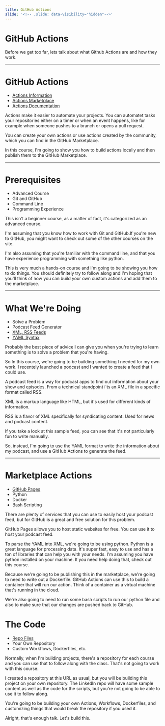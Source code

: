 ```yaml
---
title: GitHub Actions
slide: '<!-- .slide: data-visibility="hidden"-->'
---
```


<!-- .slide: data-state="layout-title" class="bg-dark"-->

# GitHub Actions

> >

Before we get too far, lets talk about what Github Actions are and how they work.

---

# GitHub Actions

- [Actions Information](https://github.com/features/actions)
- [Actions Marketplace](https://github.com/marketplace?category=&query=&type=actions)
- [Actions Documentation](https://docs.github.com/en/actions)

> >

Actions make it easier to automate your projects. You can automatet tasks your repositories either on a timer or when an event happens, like for example when someone pushes to a branch or opens a pull request.

You can create your own actions or use actions created by the community, which you can find in the GitHub Marketplace.

In this course, I'm going to show you how to build actions locally and then publish them to the GitHub Marketplace.

---

# Prerequisites

- Advanced Course
- Git and GitHub
- Command Line
- Programming Experience


> >


This isn't a beginner course, as a matter of fact, it's categorized as an advanced course.

I'm assuming that you know how to work with Git and GitHub.If you're new to GitHub, you might want to check out some of the other courses on the site.

I'm also assuming that you're familiar with the command line, and that you have experience programming with something like python.

This is very much a hands-on course and I'm going to be showing you how to do things. You should definitely try to follow along and I'm hoping that you'll think of how you can build your own custom actions and add them to the marketplace.

---

# What We're Doing

- Solve a Problem
- Podcast Feed Generator
- [XML, RSS Feeds](https://help.apple.com/itc/podcasts_connect/#/itcbaf351599)
- [YAML Syntax](https://yaml.org/)

Probably the best piece of advice I can give you when you're trying to learn something is to solve a problem that you're having. 

So In this course, we're going to be building something I needed for my own work. I recentely launched a podcast and I wanted to create a feed that I could use.

A podcast feed is a way for podcast apps to find out information about your show and episodes. From a technical standpoint i'ts an XML file in a specific format called RSS.

XML is a markup language like HTML, but it's used for different kinds of information.

RSS is a flavor of XML specifically for syndicating content. Used for news and podcast content.

If you take a look at this sample feed, you can see that it's not particularly fun to write manually.

So, instead, I'm going to use the YAML format to write the information about my podcast, and use a GitHub Actions to generate the feed.

---

# Marketplace Actions

- [GitHub Pages](https://pages.github.com/)
- Python
- Docker
- Bash Scripting

> >
There are plenty of services that you can use to easily host your podcast feed, but for GitHub is a great and free solution for this problem.

GitHub Pages allows you to host static websites for free. You can use it to host your podcast feed.

To parse the YAML into XML, we're going to be using python. Python is a great language for processing data. It's super fast, easy to use and has a ton of libraries that can help you with your needs. I'm assuming you have python installed on your machine. It you need help doing that, check out this course. 

Because we're going to be publishing this in the marketplace, we're going to need to write out a Dockerfile. GitHub Actions can use this to build a container that will run our action. Think of a container as a virtual machine that's running in the cloud.

We're also going to need to run some bash scripts to run our python file and also to make sure that our changes are pushed back to GitHub.

# The Code

- [Repo Files](https://github.com/LinkedInLearning/github-practical-actions-4412872)
- Your Own Repository
- Custom Workflows, Dockerfiles, etc.

> >

Normally, when I'm building projects, there's a repository for each course and you can use that to follow along with the class. That's not going to work with this course.

I created a repository at this URL as usual, but you will be building this project on your own repository. The LinkedIn repo will have some sample content as well as the code for the scripts, but you're not going to be able to use it to follow along.

You're going to be building your own Actions, Workflows, Dockerfiles, and customizing things that would break the repository if you used it.

Alright, that's enough talk. Let's build this.